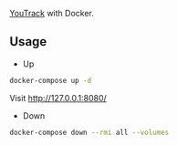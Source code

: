 [YouTrack](https://www.jetbrains.com/youtrack/) with Docker.

## Usage

* Up

```bash
docker-compose up -d
```

Visit http://127.0.0.1:8080/

* Down

```bash
docker-compose down --rmi all --volumes
```
